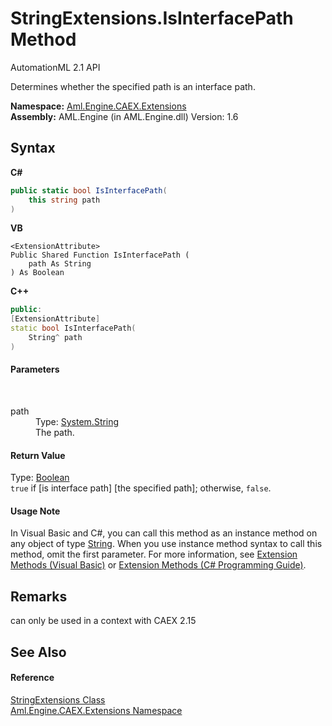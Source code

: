 # StringExtensions.IsInterfacePath Method 
AutomationML 2.1 API 

Determines whether the specified path is an interface path.

**Namespace:**&nbsp;<a href="N_Aml_Engine_CAEX_Extensions">Aml.Engine.CAEX.Extensions</a><br />**Assembly:**&nbsp;AML.Engine (in AML.Engine.dll) Version: 1.6

## Syntax

**C#**<br />
``` C#
public static bool IsInterfacePath(
	this string path
)
```

**VB**<br />
``` VB
<ExtensionAttribute>
Public Shared Function IsInterfacePath ( 
	path As String
) As Boolean
```

**C++**<br />
``` C++
public:
[ExtensionAttribute]
static bool IsInterfacePath(
	String^ path
)
```


#### Parameters
&nbsp;<dl><dt>path</dt><dd>Type: <a href="https://docs.microsoft.com/dotnet/api/system.string" target="_parent" rel="noopener noreferrer">System.String</a><br />The path.</dd></dl>

#### Return Value
Type: <a href="https://docs.microsoft.com/dotnet/api/system.boolean" target="_parent" rel="noopener noreferrer">Boolean</a><br />`true` if [is interface path] [the specified path]; otherwise, `false`.

#### Usage Note
In Visual Basic and C#, you can call this method as an instance method on any object of type <a href="https://docs.microsoft.com/dotnet/api/system.string" target="_parent" rel="noopener noreferrer">String</a>. When you use instance method syntax to call this method, omit the first parameter. For more information, see <a href="https://docs.microsoft.com/dotnet/visual-basic/programming-guide/language-features/procedures/extension-methods" target="_blank" rel="noopener noreferrer">Extension Methods (Visual Basic)</a> or <a href="https://docs.microsoft.com/dotnet/csharp/programming-guide/classes-and-structs/extension-methods" target="_blank" rel="noopener noreferrer">Extension Methods (C# Programming Guide)</a>.

## Remarks
can only be used in a context with CAEX 2.15

## See Also


#### Reference
<a href="T_Aml_Engine_CAEX_Extensions_StringExtensions">StringExtensions Class</a><br /><a href="N_Aml_Engine_CAEX_Extensions">Aml.Engine.CAEX.Extensions Namespace</a><br />